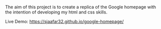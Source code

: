 The aim of this project is to create a replica of the Google homepage with the intention of developing my html and css skills.

Live Demo: https://sjaafar32.github.io/google-homepage/
